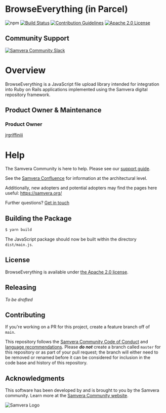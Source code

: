 # BrowseEverything (in Parcel)

![npm](https://img.shields.io/npm/0.0.1/browse-everything)
[![Build Status](https://circleci.com/gh/jrgriffiniii/parcel-browse-everything.svg?style=svg)](https://circleci.com/gh/samvera/parcel-browse-everything)
[![Contribution Guidelines](https://img.shields.io/badge/contributing-guidelines-blue.svg)](./CONTRIBUTING.md)
[![Apache 2.0 License](https://img.shields.io/badge/apache2-license-blue.svg)](./LICENSE)

## Community Support

[![Samvera Community Slack](https://img.shields.io/badge/samvera-slack-blueviolet)](http://slack.samvera.org/)

# Overview

BrowseEverything is a JavaScript file upload library intended for integration into Ruby on Rails applications implemented using the Samvera digital repository framework.

## Product Owner & Maintenance

### Product Owner

[jrgriffiniii](http://github.com/jrgriffiniii)

# Help

The Samvera Community is here to help. Please see our [support guide](./SUPPORT.md).

See the [Samvera Confluence](https://samvera.atlassian.net/wiki/spaces/samvera/overview) for information at the architectural level.

Additionally, new adopters and potential adopters may find the pages here useful: <https://samvera.org/>

Further questions? [Get in touch](https://samvera.atlassian.net/wiki/spaces/samvera/pages/405211682/Getting+Started+in+the+Samvera+Community)

## Building the Package

```bash
$ yarn build
```

The JavaScript package should now be built within the directory `dist/main.js`.

## License

BrowseEverything is available under [the Apache 2.0 license](LICENSE).

## Releasing

_To be drafted_

## Contributing

If you're working on a PR for this project, create a feature branch off of `main`.

This repository follows the [Samvera Community Code of Conduct](https://samvera.atlassian.net/wiki/spaces/samvera/pages/405212316/Code+of+Conduct) and [language recommendations](https://github.com/samvera/maintenance/blob/main/templates/CONTRIBUTING.md#language). Please **_do not_** create a branch called `master` for this repository or as part of your pull request; the branch will either need to be removed or renamed before it can be considered for inclusion in the code base and history of this repository.

## Acknowledgments

This software has been developed by and is brought to you by the Samvera community. Learn more at the [Samvera Community website](https://samvera.org/).

![Samvera Logo](https://samvera.atlassian.net/wiki/download/attachments/1918631965/samvera-fall-TM-220w.png?api=v2)
